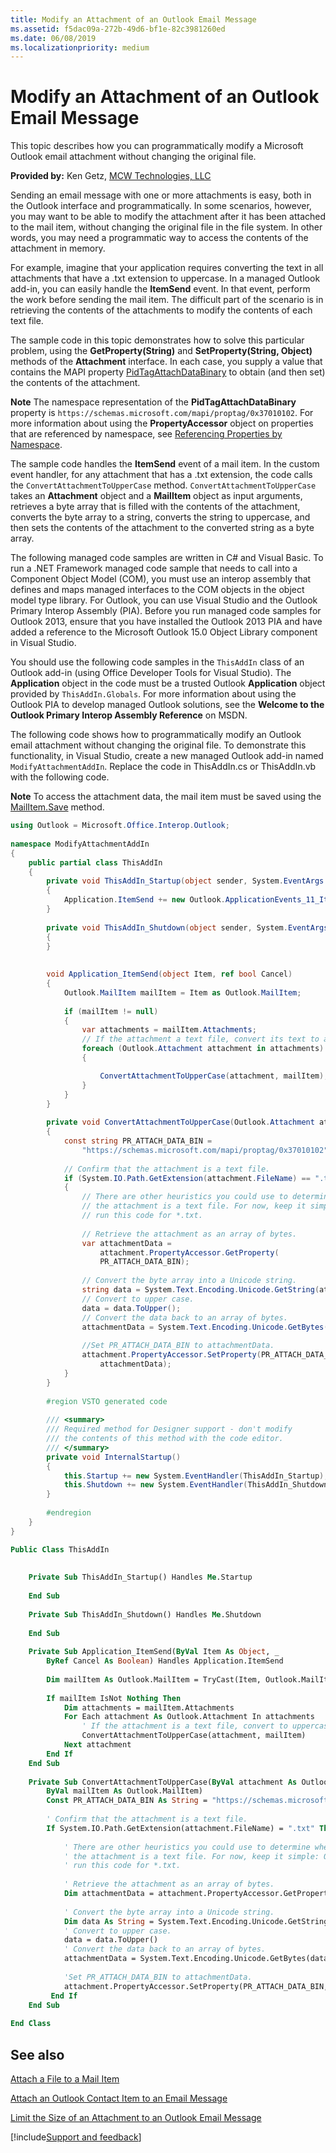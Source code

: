 ```yaml
---
title: Modify an Attachment of an Outlook Email Message
ms.assetid: f5dac09a-272b-49d6-bf1e-82c3981260ed
ms.date: 06/08/2019
ms.localizationpriority: medium
---
```


# Modify an Attachment of an Outlook Email Message

This topic describes how you can programmatically modify a Microsoft Outlook email attachment without changing the original file.

 **Provided by:** Ken Getz, [MCW Technologies, LLC](https://www.mcwtech.com/)

Sending an email message with one or more attachments is easy, both in the Outlook interface and programmatically. In some scenarios, however, you may want to be able to modify the attachment after it has been attached to the mail item, without changing the original file in the file system. In other words, you may need a programmatic way to access the contents of the attachment in memory.

For example, imagine that your application requires converting the text in all attachments that have a .txt extension to uppercase. In a managed Outlook add-in, you can easily handle the **ItemSend** event. In that event, perform the work before sending the mail item. The difficult part of the scenario is in retrieving the contents of the attachments to modify the contents of each text file.

The sample code in this topic demonstrates how to solve this particular problem, using the **GetProperty(String)** and **SetProperty(String, Object)** methods of the **Attachment** interface. In each case, you supply a value that contains the MAPI property [PidTagAttachDataBinary](../../../api/overview/Outlook.md) to obtain (and then set) the contents of the attachment.

 **Note** The namespace representation of the **PidTagAttachDataBinary** property is `https://schemas.microsoft.com/mapi/proptag/0x37010102`. For more information about using the **PropertyAccessor** object on properties that are referenced by namespace, see [Referencing Properties by Namespace](../../How-to/Navigation/referencing-properties-by-namespace.md).

The sample code handles the **ItemSend** event of a mail item. In the custom event handler, for any attachment that has a .txt extension, the code calls the `ConvertAttachmentToUpperCase` method. `ConvertAttachmentToUpperCase` takes an **Attachment** object and a **MailItem** object as input arguments, retrieves a byte array that is filled with the contents of the attachment, converts the byte array to a string, converts the string to uppercase, and then sets the contents of the attachment to the converted string as a byte array.

The following managed code samples are written in C# and Visual Basic. To run a .NET Framework managed code sample that needs to call into a Component Object Model (COM), you must use an interop assembly that defines and maps managed interfaces to the COM objects in the object model type library. For Outlook, you can use Visual Studio and the Outlook Primary Interop Assembly (PIA). Before you run managed code samples for Outlook 2013, ensure that you have installed the Outlook 2013 PIA and have added a reference to the Microsoft Outlook 15.0 Object Library component in Visual Studio. 

You should use the following code samples in the `ThisAddIn` class of an Outlook add-in (using Office Developer Tools for Visual Studio). The **Application** object in the code must be a trusted Outlook **Application** object provided by `ThisAddIn.Globals`. For more information about using the Outlook PIA to develop managed Outlook solutions, see the **Welcome to the Outlook Primary Interop Assembly Reference** on MSDN.

The following code shows how to programmatically modify an Outlook email attachment without changing the original file. To demonstrate this functionality, in Visual Studio, create a new managed Outlook add-in named `ModifyAttachmentAddIn`. Replace the code in ThisAddIn.cs or ThisAddIn.vb with the following code.

**Note** To access the attachment data, the mail item must be saved using the [MailItem.Save](/office/vba/api/outlook.mailitem.save) method.

```cs
using Outlook = Microsoft.Office.Interop.Outlook;
 
namespace ModifyAttachmentAddIn
{
    public partial class ThisAddIn
    {
        private void ThisAddIn_Startup(object sender, System.EventArgs e)
        {
            Application.ItemSend += new Outlook.ApplicationEvents_11_ItemSendEventHandler(Application_ItemSend);
        }
 
        private void ThisAddIn_Shutdown(object sender, System.EventArgs e)
        {
        }
 
 
        void Application_ItemSend(object Item, ref bool Cancel)
        {
            Outlook.MailItem mailItem = Item as Outlook.MailItem;
 
            if (mailItem != null)
            {
                var attachments = mailItem.Attachments;
                // If the attachment a text file, convert its text to all uppercase.
                foreach (Outlook.Attachment attachment in attachments)
                {

                    ConvertAttachmentToUpperCase(attachment, mailItem);
                }
            }
        }
 
        private void ConvertAttachmentToUpperCase(Outlook.Attachment attachment, Outlook.MailItem mailItem)
        {
            const string PR_ATTACH_DATA_BIN =
                "https://schemas.microsoft.com/mapi/proptag/0x37010102";
 
            // Confirm that the attachment is a text file.
            if (System.IO.Path.GetExtension(attachment.FileName) == ".txt")
            {
                // There are other heuristics you could use to determine whether the 
                // the attachment is a text file. For now, keep it simple: Only
                // run this code for *.txt.
 
                // Retrieve the attachment as an array of bytes.
                var attachmentData =
                    attachment.PropertyAccessor.GetProperty(
                    PR_ATTACH_DATA_BIN);
 
                // Convert the byte array into a Unicode string.
                string data = System.Text.Encoding.Unicode.GetString(attachmentData);
                // Convert to upper case.
                data = data.ToUpper();
                // Convert the data back to an array of bytes.
                attachmentData = System.Text.Encoding.Unicode.GetBytes(data);
 
                //Set PR_ATTACH_DATA_BIN to attachmentData.
                attachment.PropertyAccessor.SetProperty(PR_ATTACH_DATA_BIN,
                    attachmentData);
            }
        }
 
        #region VSTO generated code
 
        /// <summary>
        /// Required method for Designer support - don't modify
        /// the contents of this method with the code editor.
        /// </summary>
        private void InternalStartup()
        {
            this.Startup += new System.EventHandler(ThisAddIn_Startup);
            this.Shutdown += new System.EventHandler(ThisAddIn_Shutdown);
        }
 
        #endregion
    }
}
```

```vb
Public Class ThisAddIn
 
 
    Private Sub ThisAddIn_Startup() Handles Me.Startup
 
    End Sub
 
    Private Sub ThisAddIn_Shutdown() Handles Me.Shutdown
 
    End Sub
 
    Private Sub Application_ItemSend(ByVal Item As Object, _
        ByRef Cancel As Boolean) Handles Application.ItemSend
 
        Dim mailItem As Outlook.MailItem = TryCast(Item, Outlook.MailItem)
 
        If mailItem IsNot Nothing Then
            Dim attachments = mailItem.Attachments
            For Each attachment As Outlook.Attachment In attachments
                ' If the attachment is a text file, convert to uppercase.
                ConvertAttachmentToUpperCase(attachment, mailItem)
            Next attachment
        End If
    End Sub
 
    Private Sub ConvertAttachmentToUpperCase(ByVal attachment As Outlook.Attachment, _
        ByVal mailItem As Outlook.MailItem)
        Const PR_ATTACH_DATA_BIN As String = "https://schemas.microsoft.com/mapi/proptag/0x37010102"
 
        ' Confirm that the attachment is a text file.
        If System.IO.Path.GetExtension(attachment.FileName) = ".txt" Then
 
            ' There are other heuristics you could use to determine whether the 
            ' the attachment is a text file. For now, keep it simple: Only
            ' run this code for *.txt.
 
            ' Retrieve the attachment as an array of bytes.
            Dim attachmentData = attachment.PropertyAccessor.GetProperty(PR_ATTACH_DATA_BIN)
 
            ' Convert the byte array into a Unicode string.
            Dim data As String = System.Text.Encoding.Unicode.GetString(attachmentData)
            ' Convert to upper case.
            data = data.ToUpper()
            ' Convert the data back to an array of bytes.
            attachmentData = System.Text.Encoding.Unicode.GetBytes(data)
 
            'Set PR_ATTACH_DATA_BIN to attachmentData.
            attachment.PropertyAccessor.SetProperty(PR_ATTACH_DATA_BIN, attachmentData)
         End If
    End Sub
 
End Class
```

## See also

 [Attach a File to a Mail Item](../../How-to/Items-Folders-and-Stores/attach-a-file-to-a-mail-item.md)

 [Attach an Outlook Contact Item to an Email Message](attach-an-outlook-contact-item-to-an-email-message.md)

 [Limit the Size of an Attachment to an Outlook Email Message](limit-the-size-of-an-attachment-to-an-outlook-email-message.md)

[!include[Support and feedback](~/includes/feedback-boilerplate.md)]